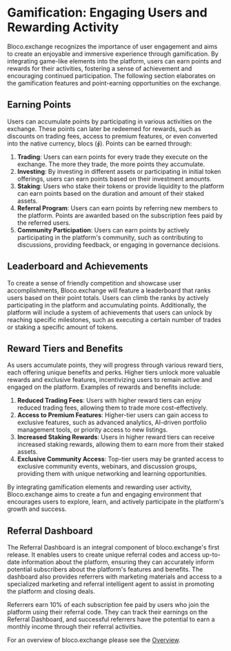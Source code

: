 # Gamification: Engaging Users and Rewarding Activity

Bloco.exchange recognizes the importance of user engagement and aims to create an enjoyable and immersive experience through gamification. By integrating game-like elements into the platform, users can earn points and rewards for their activities, fostering a sense of achievement and encouraging continued participation. The following section elaborates on the gamification features and point-earning opportunities on the exchange.

## Earning Points

Users can accumulate points by participating in various activities on the exchange. These points can later be redeemed for rewards, such as discounts on trading fees, access to premium features, or even converted into the native currency, blocs (⨖). Points can be earned through:

1. **Trading**: Users can earn points for every trade they execute on the exchange. The more they trade, the more points they accumulate.
2. **Investing**: By investing in different assets or participating in initial token offerings, users can earn points based on their investment amounts.
3. **Staking**: Users who stake their tokens or provide liquidity to the platform can earn points based on the duration and amount of their staked assets.
4. **Referral Program**: Users can earn points by referring new members to the platform. Points are awarded based on the subscription fees paid by the referred users.
5. **Community Participation**: Users can earn points by actively participating in the platform's community, such as contributing to discussions, providing feedback, or engaging in governance decisions.

## Leaderboard and Achievements

To create a sense of friendly competition and showcase user accomplishments, Bloco.exchange will feature a leaderboard that ranks users based on their point totals. Users can climb the ranks by actively participating in the platform and accumulating points. Additionally, the platform will include a system of achievements that users can unlock by reaching specific milestones, such as executing a certain number of trades or staking a specific amount of tokens.

## Reward Tiers and Benefits

As users accumulate points, they will progress through various reward tiers, each offering unique benefits and perks. Higher tiers unlock more valuable rewards and exclusive features, incentivizing users to remain active and engaged on the platform. Examples of rewards and benefits include:

1. **Reduced Trading Fees**: Users with higher reward tiers can enjoy reduced trading fees, allowing them to trade more cost-effectively.
2. **Access to Premium Features**: Higher-tier users can gain access to exclusive features, such as advanced analytics, AI-driven portfolio management tools, or priority access to new listings.
3. **Increased Staking Rewards**: Users in higher reward tiers can receive increased staking rewards, allowing them to earn more from their staked assets.
4. **Exclusive Community Access**: Top-tier users may be granted access to exclusive community events, webinars, and discussion groups, providing them with unique networking and learning opportunities.

By integrating gamification elements and rewarding user activity, Bloco.exchange aims to create a fun and engaging environment that encourages users to explore, learn, and actively participate in the platform's growth and success.

## Referral Dashboard

The Referral Dashboard is an integral component of bloco.exchange's first release. It enables users to create unique referral codes and access up-to-date information about the platform, ensuring they can accurately inform potential subscribers about the platform's features and benefits. The dashboard also provides referrers with marketing materials and access to a specialized marketing and referral intelligent agent to assist in promoting the platform and closing deals.

Referrers earn 10% of each subscription fee paid by users who join the platform using their referral code. They can track their earnings on the Referral Dashboard, and successful referrers have the potential to earn a monthly income through their referral activities.

For an overview of bloco.exchange please see the [Overview](../overview.md).
